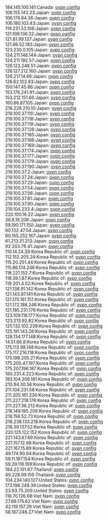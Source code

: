 184.145.100.141:Canada: [ovpn config](vpn/184_145_100_141.ovpn)  
106.155.143.23:Japan: [ovpn config](vpn/106_155_143_23.ovpn)  
106.174.84.38:Japan: [ovpn config](vpn/106_174_84_38.ovpn)  
106.180.103.43:Japan: [ovpn config](vpn/106_180_103_43.ovpn)  
119.231.53.106:Japan: [ovpn config](vpn/119_231_53_106.ovpn)  
121.106.136.32:Japan: [ovpn config](vpn/121_106_136_32.ovpn)  
121.81.99.137:Japan: [ovpn config](vpn/121_81_99_137.ovpn)  
121.86.52.183:Japan: [ovpn config](vpn/121_86_52_183.ovpn)  
123.230.0.105:Japan: [ovpn config](vpn/123_230_0_105.ovpn)  
124.211.146.144:Japan: [ovpn config](vpn/124_211_146_144.ovpn)  
124.211.192.57:Japan: [ovpn config](vpn/124_211_192_57.ovpn)  
126.123.248.51:Japan: [ovpn config](vpn/126_123_248_51.ovpn)  
126.127.212.160:Japan: [ovpn config](vpn/126_127_212_160.ovpn)  
126.217.14.66:Japan: [ovpn config](vpn/126_217_14_66.ovpn)  
126.62.102.83:Japan: [ovpn config](vpn/126_62_102_83.ovpn)  
150.147.45.86:Japan: [ovpn config](vpn/150_147_45_86.ovpn)  
153.176.241.91:Japan: [ovpn config](vpn/153_176_241_91.ovpn)  
153.212.151.66:Japan: [ovpn config](vpn/153_212_151_66.ovpn)  
160.86.87.105:Japan: [ovpn config](vpn/160_86_87_105.ovpn)  
218.228.210.10:Japan: [ovpn config](vpn/218_228_210_10.ovpn)  
219.100.37.110:Japan: [ovpn config](vpn/219_100_37_110.ovpn)  
219.100.37.118:Japan: [ovpn config](vpn/219_100_37_118.ovpn)  
219.100.37.119:Japan: [ovpn config](vpn/219_100_37_119.ovpn)  
219.100.37.126:Japan: [ovpn config](vpn/219_100_37_126.ovpn)  
219.100.37.165:Japan: [ovpn config](vpn/219_100_37_165.ovpn)  
219.100.37.166:Japan: [ovpn config](vpn/219_100_37_166.ovpn)  
219.100.37.169:Japan: [ovpn config](vpn/219_100_37_169.ovpn)  
219.100.37.174:Japan: [ovpn config](vpn/219_100_37_174.ovpn)  
219.100.37.177:Japan: [ovpn config](vpn/219_100_37_177.ovpn)  
219.100.37.179:Japan: [ovpn config](vpn/219_100_37_179.ovpn)  
219.100.37.190:Japan: [ovpn config](vpn/219_100_37_190.ovpn)  
219.100.37.2:Japan: [ovpn config](vpn/219_100_37_2.ovpn)  
219.100.37.24:Japan: [ovpn config](vpn/219_100_37_24.ovpn)  
219.100.37.29:Japan: [ovpn config](vpn/219_100_37_29.ovpn)  
219.100.37.54:Japan: [ovpn config](vpn/219_100_37_54.ovpn)  
219.100.37.56:Japan: [ovpn config](vpn/219_100_37_56.ovpn)  
219.100.37.81:Japan: [ovpn config](vpn/219_100_37_81.ovpn)  
219.100.37.90:Japan: [ovpn config](vpn/219_100_37_90.ovpn)  
219.104.233.4:Japan: [ovpn config](vpn/219_104_233_4.ovpn)  
220.100.16.22:Japan: [ovpn config](vpn/220_100_16_22.ovpn)  
36.8.18.206:Japan: [ovpn config](vpn/36_8_18_206.ovpn)  
59.190.171.150:Japan: [ovpn config](vpn/59_190_171_150.ovpn)  
60.132.47.54:Japan: [ovpn config](vpn/60_132_47_54.ovpn)  
60.155.252.167:Japan: [ovpn config](vpn/60_155_252_167.ovpn)  
61.213.21.213:Japan: [ovpn config](vpn/61_213_21_213.ovpn)  
92.203.76.41:Japan: [ovpn config](vpn/92_203_76_41.ovpn)  
110.14.24.39:Korea Republic of: [ovpn config](vpn/110_14_24_39.ovpn)  
112.152.205.24:Korea Republic of: [ovpn config](vpn/112_152_205_24.ovpn)  
115.20.251.44:Korea Republic of: [ovpn config](vpn/115_20_251_44.ovpn)  
115.86.174.246:Korea Republic of: [ovpn config](vpn/115_86_174_246.ovpn)  
118.221.152.7:Korea Republic of: [ovpn config](vpn/118_221_152_7.ovpn)  
118.39.1.87:Korea Republic of: [ovpn config](vpn/118_39_1_87.ovpn)  
119.201.4.52:Korea Republic of: [ovpn config](vpn/119_201_4_52.ovpn)  
121.138.91.142:Korea Republic of: [ovpn config](vpn/121_138_91_142.ovpn)  
121.143.97.141:Korea Republic of: [ovpn config](vpn/121_143_97_141.ovpn)  
121.170.161.151:Korea Republic of: [ovpn config](vpn/121_170_161_151.ovpn)  
121.172.188.246:Korea Republic of: [ovpn config](vpn/121_172_188_246.ovpn)  
121.185.231.176:Korea Republic of: [ovpn config](vpn/121_185_231_176.ovpn)  
123.109.118.177:Korea Republic of: [ovpn config](vpn/123_109_118_177.ovpn)  
123.213.92.82:Korea Republic of: [ovpn config](vpn/123_213_92_82.ovpn)  
125.132.102.239:Korea Republic of: [ovpn config](vpn/125_132_102_239.ovpn)  
125.191.143.26:Korea Republic of: [ovpn config](vpn/125_191_143_26.ovpn)  
128.134.177.148:Korea Republic of: [ovpn config](vpn/128_134_177_148.ovpn)  
14.51.66.8:Korea Republic of: [ovpn config](vpn/14_51_66_8.ovpn)  
175.113.98.148:Korea Republic of: [ovpn config](vpn/175_113_98_148.ovpn)  
175.117.216.118:Korea Republic of: [ovpn config](vpn/175_117_216_118.ovpn)  
175.198.205.21:Korea Republic of: [ovpn config](vpn/175_198_205_21.ovpn)  
175.200.47.197:Korea Republic of: [ovpn config](vpn/175_200_47_197.ovpn)  
175.207.196.187:Korea Republic of: [ovpn config](vpn/175_207_196_187.ovpn)  
180.231.4.223:Korea Republic of: [ovpn config](vpn/180_231_4_223.ovpn)  
183.104.206.181:Korea Republic of: [ovpn config](vpn/183_104_206_181.ovpn)  
210.94.30.56:Korea Republic of: [ovpn config](vpn/210_94_30_56.ovpn)  
211.104.231.58:Korea Republic of: [ovpn config](vpn/211_104_231_58.ovpn)  
211.205.161.230:Korea Republic of: [ovpn config](vpn/211_205_161_230.ovpn)  
211.227.218.178:Korea Republic of: [ovpn config](vpn/211_227_218_178.ovpn)  
211.227.36.212:Korea Republic of: [ovpn config](vpn/211_227_36_212.ovpn)  
218.149.195.206:Korea Republic of: [ovpn config](vpn/218_149_195_206.ovpn)  
218.156.52.73:Korea Republic of: [ovpn config](vpn/218_156_52_73.ovpn)  
218.238.133.218:Korea Republic of: [ovpn config](vpn/218_238_133_218.ovpn)  
218.39.137.52:Korea Republic of: [ovpn config](vpn/218_39_137_52.ovpn)  
220.125.122.152:Korea Republic of: [ovpn config](vpn/220_125_122_152.ovpn)  
221.143.67.69:Korea Republic of: [ovpn config](vpn/221_143_67_69.ovpn)  
221.157.12.68:Korea Republic of: [ovpn config](vpn/221_157_12_68.ovpn)  
221.167.15.89:Korea Republic of: [ovpn config](vpn/221_167_15_89.ovpn)  
49.174.90.94:Korea Republic of: [ovpn config](vpn/49_174_90_94.ovpn)  
59.11.187.154:Korea Republic of: [ovpn config](vpn/59_11_187_154.ovpn)  
59.29.116.169:Korea Republic of: [ovpn config](vpn/59_29_116_169.ovpn)  
184.22.101.67:Thailand: [ovpn config](vpn/184_22_101_67.ovpn)  
49.228.99.155:Thailand: [ovpn config](vpn/49_228_99_155.ovpn)  
104.234.140.127:United States: [ovpn config](vpn/104_234_140_127.ovpn)  
173.198.248.39:United States: [ovpn config](vpn/173_198_248_39.ovpn)  
23.93.75.205:United States: [ovpn config](vpn/23_93_75_205.ovpn)  
118.70.126.68:Viet Nam: [ovpn config](vpn/118_70_126_68.ovpn)  
27.69.175.62:Viet Nam: [ovpn config](vpn/27_69_175_62.ovpn)  
42.119.157.29:Viet Nam: [ovpn config](vpn/42_119_157_29.ovpn)  
58.187.248.27:Viet Nam: [ovpn config](vpn/58_187_248_27.ovpn)  
